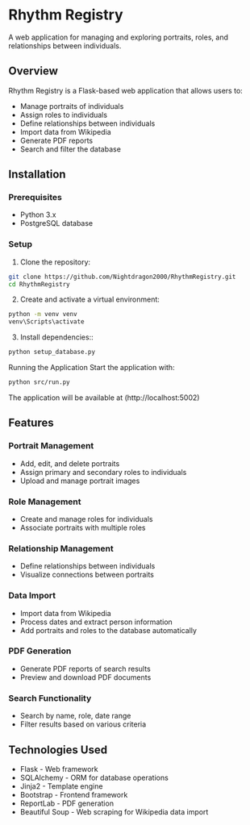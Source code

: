 # Rhythm Registry

A web application for managing and exploring portraits, roles, and relationships between individuals.

## Overview

Rhythm Registry is a Flask-based web application that allows users to:
- Manage portraits of individuals
- Assign roles to individuals
- Define relationships between individuals
- Import data from Wikipedia
- Generate PDF reports
- Search and filter the database

## Installation

### Prerequisites

- Python 3.x
- PostgreSQL database

### Setup

1. Clone the repository:
```bash
git clone https://github.com/Nightdragon2000/RhythmRegistry.git
cd RhythmRegistry
```

2. Create and activate a virtual environment:
```bash
python -m venv venv
venv\Scripts\activate
```

3. Install dependencies::
```bash
python setup_database.py
```

Running the Application
Start the application with:
```bash
python src/run.py
```

The application will be available at (http://localhost:5002)

## Features
### Portrait Management
- Add, edit, and delete portraits
- Assign primary and secondary roles to individuals
- Upload and manage portrait images
### Role Management
- Create and manage roles for individuals
- Associate portraits with multiple roles
### Relationship Management
- Define relationships between individuals
- Visualize connections between portraits
### Data Import
- Import data from Wikipedia
- Process dates and extract person information
- Add portraits and roles to the database automatically
### PDF Generation
- Generate PDF reports of search results
- Preview and download PDF documents
### Search Functionality
- Search by name, role, date range
- Filter results based on various criteria

## Technologies Used
- Flask - Web framework
- SQLAlchemy - ORM for database operations
- Jinja2 - Template engine
- Bootstrap - Frontend framework
- ReportLab - PDF generation
- Beautiful Soup - Web scraping for Wikipedia data import
